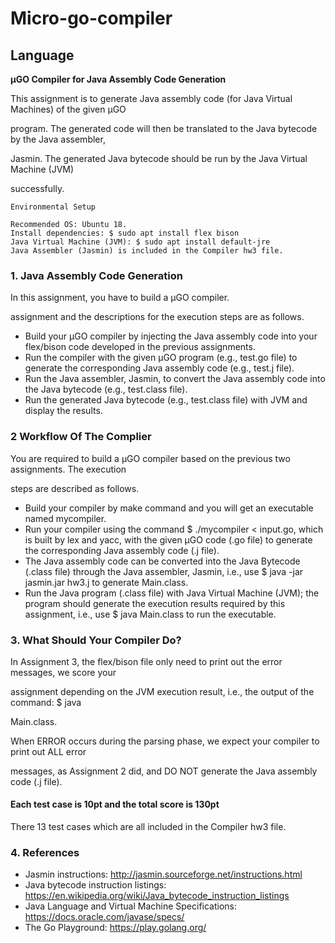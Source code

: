 # Micro-go-compiler

## Language

**μGO Compiler for Java Assembly Code Generation**

This assignment is to generate Java assembly code (for Java Virtual Machines) of the given μGO

program. The generated code will then be translated to the Java bytecode by the Java assembler,

Jasmin. The generated Java bytecode should be run by the Java Virtual Machine (JVM)

successfully.

```
Environmental Setup
```
```
Recommended OS: Ubuntu 18.
Install dependencies: $ sudo apt install flex bison
Java Virtual Machine (JVM): $ sudo apt install default-jre
Java Assembler (Jasmin) is included in the Compiler hw3 file.
```
### 1. Java Assembly Code Generation

In this assignment, you have to build a μGO compiler.

assignment and the descriptions for the execution steps are as follows.

* Build your μGO compiler by injecting the Java assembly code into your flex/bison code developed in the previous assignments.
* Run the compiler with the given μGO program (e.g., test.go file) to generate the corresponding Java assembly code (e.g., test.j file).
* Run the Java assembler, Jasmin, to convert the Java assembly code into the Java bytecode (e.g., test.class file).
* Run the generated Java bytecode (e.g., test.class file) with JVM and display the results.

### 2 Workflow Of The Complier

You are required to build a μGO compiler based on the previous two assignments. The execution

steps are described as follows.

* Build your compiler by make command and you will get an executable named mycompiler.
* Run your compiler using the command $ ./mycompiler < input.go, which is built by lex and yacc, with the given μGO code (.go file) to generate the corresponding Java assembly code (.j file).
* The Java assembly code can be converted into the Java Bytecode (.class file) through the Java assembler, Jasmin, i.e., use $ java -jar jasmin.jar hw3.j to generate Main.class.
* Run the Java program (.class file) with Java Virtual Machine (JVM); the program should generate the execution results required by this assignment, i.e., use $ java Main.class to run the executable.

### 3. What Should Your Compiler Do?

In Assignment 3, the flex/bison file only need to print out the error messages, we score your

assignment depending on the JVM execution result, i.e., the output of the command: $ java

Main.class.

When ERROR occurs during the parsing phase, we expect your compiler to print out ALL error

messages, as Assignment 2 did, and DO NOT generate the Java assembly code (.j file).

#### Each test case is 10pt and the total score is 130pt

There 13 test cases which are all included in the Compiler hw3 file.


### 4. References

* Jasmin instructions: http://jasmin.sourceforge.net/instructions.html
* Java bytecode instruction listings: https://en.wikipedia.org/wiki/Java_bytecode_instruction_listings
* Java Language and Virtual Machine Specifications: https://docs.oracle.com/javase/specs/
* The Go Playground: https://play.golang.org/
